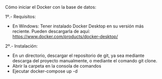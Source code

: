 Cómo iniciar el Docker con la base de datos:

1º.- Requisitos:

- En Windows: Tener instalado Docker Desktop en su versión más reciente. Pueden descargarla de aquí: https://www.docker.com/products/docker-desktop/

2º.- Instalación:

- En un directorio, descargar el repositorio de git, ya sea mediante descarga del proyecto manualmente, o mediante el comando git clone.
- Abrir la carpeta en la consola de comandos
- Ejecutar docker-compose up -d
